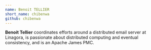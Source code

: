 ```yaml
---
name: Benoit TELLIER
short_name: chibenwa
github: chibenwa
---
```


**Benoit Tellier** coordinates efforts around a distributed email server at Linagora, is passionate about distributed computing and eventual consistency, and is an Apache James PMC.